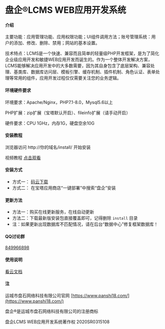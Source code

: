# 盘企®LCMS WEB应用开发系统

#### 介绍

主要功能：应用管理功能、应用权限功能；UI组件调用方法；账号管理系统：用户的添加、修改、删除、禁用；网站的基本设置。

技术特点：LCMS是一个快速、兼容而且简单的轻量级PHP开发框架，是为了简化企业级应用开发和敏捷WEB应用开发而诞生的。作为一个整体开发解决方案，LCMS能够解决应用开发中的大多数需要，因为其自身包含了底层架构、兼容处理、基类库、数据库访问层、模板引擎、缓存机制、插件机制、角色认证、表单处理等常用的组件，应用开发过程仅仅需要关注您的业务逻辑。

#### 环境硬件要求

环境要求：Apache/Nginx，PHP7.1-8.0，Mysql5.6以上

PHP扩展：zip扩展（宝塔默认开启）、fileinfo扩展（请手动开启）

硬件要求：CPU 1GHz，内存1G，硬盘空余10G


#### 安装教程

浏览器访问 http://你的域名/install/ 开始安装

视频教程 [点击观看](https://support.qq.com/products/136192/faqs/85452)

#### 安装方式

 - 方式一： [码云下载](https://gitee.com/luckymoke/LCMS.OPEN/releases)
 - 方式二： 在宝塔应用商店“一键部署”中搜索“盘企”安装

#### 更新方法

 - 方法一：购买在线更新服务，在线自动更新
 - 方法二：下载最新版安装包直接覆盖即可，记得删除 `install` 目录
 - 注：如果更新出现数据库不匹配情况，请在后台“数据中心”修复框架数据库！

#### QQ讨论群

[849966898](https://jq.qq.com/?\_wv=1027&k=5hOL21w)

#### 使用说明

[看云文档](https://www.kancloud.cn/luckymoke/lcms)

#### 注

运城市盘石网络科技有限公司官网 [https://www.panshi18.com/](https://www.panshi18.com/)

盘企®是运城市盘石网络科技有限公司的注册商标

盘企LCMS WEB应用开发系统著作权 2020SR0315108
